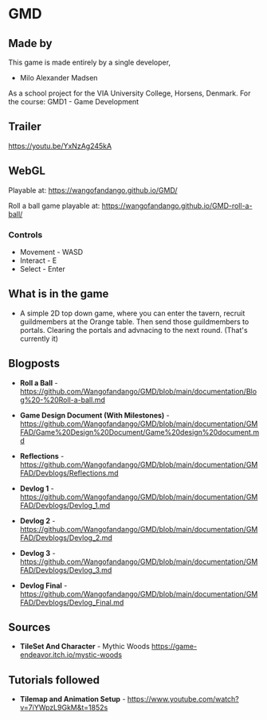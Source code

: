 # GMD

## Made by

This game is made entirely by a single developer,

- Milo Alexander Madsen

As a school project for the VIA University College, Horsens, Denmark.
For the course: GMD1 - Game Development

## Trailer

https://youtu.be/YxNzAg245kA

## WebGL

Playable at: https://wangofandango.github.io/GMD/

Roll a ball game playable at: https://wangofandango.github.io/GMD-roll-a-ball/

### Controls

- Movement - WASD
- Interact - E
- Select - Enter

## What is in the game

- A simple 2D top down game, where you can enter the tavern, recruit guildmembers at the Orange table. Then send those guildmembers to portals. Clearing the portals and advnacing to the next round. (That's currently it)

## Blogposts

- **Roll a Ball** - https://github.com/Wangofandango/GMD/blob/main/documentation/Blog%20-%20Roll-a-ball.md

- **Game Design Document (With Milestones)** - https://github.com/Wangofandango/GMD/blob/main/documentation/GMFAD/Game%20Design%20Document/Game%20design%20document.md

- **Reflections** - https://github.com/Wangofandango/GMD/blob/main/documentation/GMFAD/Devblogs/Reflections.md

- **Devlog 1** - https://github.com/Wangofandango/GMD/blob/main/documentation/GMFAD/Devblogs/Devlog_1.md

- **Devlog 2** - https://github.com/Wangofandango/GMD/blob/main/documentation/GMFAD/Devblogs/Devlog_2.md

- **Devlog 3** - https://github.com/Wangofandango/GMD/blob/main/documentation/GMFAD/Devblogs/Devlog_3.md

- **Devlog Final** - https://github.com/Wangofandango/GMD/blob/main/documentation/GMFAD/Devblogs/Devlog_Final.md

## Sources

- **TileSet And Character** - Mythic Woods https://game-endeavor.itch.io/mystic-woods

## Tutorials followed

- **Tilemap and Animation Setup** - https://www.youtube.com/watch?v=7iYWpzL9GkM&t=1852s
